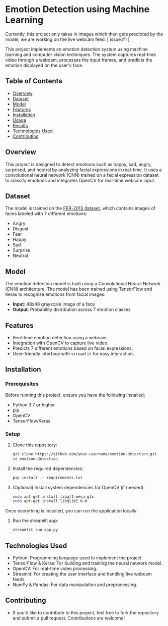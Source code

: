 # Emotion Detection using Machine Learning

Currently, this project only takes in images which then gets predicted by the model, we are working on the live webcam feed. [ issue:#1 ]

This project implements an emotion detection system using machine learning and computer vision techniques. The system captures real-time video through a webcam, processes the input frames, and predicts the emotion displayed on the user's face.

## Table of Contents
- [Overview](#overview)
- [Dataset](#dataset)
- [Model](#model)
- [Features](#features)
- [Installation](#installation)
- [Usage](#usage)
- [Results](#results)
- [Technologies Used](#technologies-used)
- [Contributing](#contributing)

## Overview

This project is designed to detect emotions such as happy, sad, angry, surprised, and neutral by analyzing facial expressions in real-time. It uses a convolutional neural network (CNN) trained on a facial expression dataset to classify emotions and integrates OpenCV for real-time webcam input.

## Dataset

The model is trained on the [FER-2013 dataset](https://www.kaggle.com/msambare/fer2013), which contains images of faces labeled with 7 different emotions:
- Angry
- Disgust
- Fear
- Happy
- Sad
- Surprise
- Neutral

## Model

The emotion detection model is built using a Convolutional Neural Network (CNN) architecture. The model has been trained using TensorFlow and Keras to recognize emotions from facial images.

- **Input**: 48x48 grayscale image of a face
- **Output**: Probability distribution across 7 emotion classes

## Features

- Real-time emotion detection using a webcam.
- Integration with OpenCV to capture live video.
- Predicts 7 different emotions based on facial expressions.
- User-friendly interface with `streamlit` for easy interaction.
  
## Installation

### Prerequisites

Before running this project, ensure you have the following installed:

- Python 3.7 or higher
- pip
- OpenCV
- TensorFlow/Keras

### Setup

1. Clone this repository:
   ```bash
   git clone https://github.com/your-username/emotion-detection.git
   cd emotion-detection

2. Install the required dependencies:
   ```bash
   pip install -r requirements.txt

3. (Optional) Install system dependencies for OpenCV (if needed):
   ```bash
   sudo apt-get install libgl1-mesa-glx
   sudo apt-get install libglib2.0-0

Once everything is installed, you can run the application locally:

1. Run the streamlit app:
   ```bash
   streamlit run app.py


## Technologies Used

- Python: Programming language used to implement the project.
- TensorFlow & Keras: For building and training the neural network model.
- OpenCV: For real-time video processing.
- Streamlit: For creating the user interface and handling live webcam feeds.
- NumPy & Pandas: For data manipulation and preprocessing.


## Contributing
- If you'd like to contribute to this project, feel free to fork the repository and submit a pull request. Contributions are welcome!
